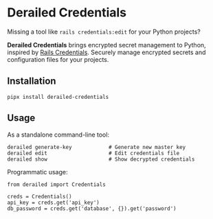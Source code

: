 # Derailed Credentials

Missing a tool like `rails credentials:edit` for your Python projects?

**Derailed Credentials** brings encrypted secret management to Python,
inspired by [Rails Credentials](https://guides.rubyonrails.org/security.html#custom-credentials).
Securely manage encrypted secrets and configuration files for your projects.

## Installation

    pipx install derailed-credentials

## Usage

As a standalone command-line tool:

    derailed generate-key            # Generate new master key
    derailed edit                    # Edit credentials file
    derailed show                    # Show decrypted credentials

Programmatic usage:

    from derailed import Credentials

    creds = Credentials()
    api_key = creds.get('api_key')
    db_password = creds.get('database', {}).get('password')
